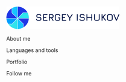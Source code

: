 ![Header](https://github.com/Ishukov/Ishukov/blob/main/assets/1673086031052.png)

About me

Languages and tools

Portfolio

Follow me